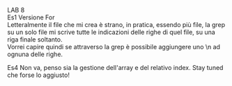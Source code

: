 LAB 8  
Es1 Versione For  
Letteralmente il file che mi crea è strano, in pratica, essendo più file, la grep su un solo file mi scrive tutte le indicazioni delle righe di quel file, su una riga finale soltanto.  
Vorrei capire quindi se attraverso la grep è possibile aggiungere uno \n ad ognuna delle righe.  


Es4
Non va, penso sia la gestione dell'array e del relativo index. Stay tuned che forse lo aggiusto!
